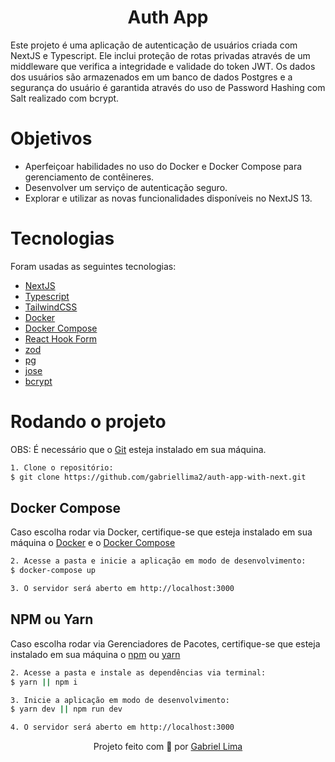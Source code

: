 <h1 align="center">
    Auth App
</h1>

Este projeto é uma aplicação de autenticação de usuários criada com NextJS e Typescript. Ele inclui proteção de rotas privadas através de um middleware que verifica a integridade e validade do token JWT. Os dados dos usuários são armazenados em um banco de dados Postgres e a segurança do usuário é garantida através do uso de Password Hashing com Salt realizado com bcrypt.

# Objetivos

- Aperfeiçoar habilidades no uso do Docker e Docker Compose para gerenciamento de contêineres.
- Desenvolver um serviço de autenticação seguro.
- Explorar e utilizar as novas funcionalidades disponíveis no NextJS 13.

# Tecnologias

<p>Foram usadas as seguintes tecnologias:</p>

- [NextJS](https://nextjs.org/)
- [Typescript](https://www.typescriptlang.org/)
- [TailwindCSS](https://styled-components.com/)
- [Docker](https://www.docker.com/)
- [Docker Compose](https://docs.docker.com/compose/)
- [React Hook Form](https://react-hook-form.com/)
- [zod](https://zod.dev/)
- [pg](https://node-postgres.com/)
- [jose](https://www.npmjs.com/package/jose)
- [bcrypt](https://www.npmjs.com/package/bcrypt)

# Rodando o projeto

OBS: É necessário que o [Git](https://git-scm.com/) esteja instalado em sua máquina.

```bash
1. Clone o repositório:
$ git clone https://github.com/gabriellima2/auth-app-with-next.git
```

## Docker Compose

Caso escolha rodar via Docker, certifique-se que esteja instalado em sua máquina o [Docker](https://www.docker.com/) e o [Docker Compose](https://docs.docker.com/compose/)

```bash
2. Acesse a pasta e inicie a aplicação em modo de desenvolvimento:
$ docker-compose up

3. O servidor será aberto em http://localhost:3000
```

## NPM ou Yarn

Caso escolha rodar via Gerenciadores de Pacotes, certifique-se que esteja instalado em sua máquina o [npm](https://docs.npmjs.com/downloading-and-installing-node-js-and-npm) ou [yarn](https://yarnpkg.com/)

```bash
2. Acesse a pasta e instale as dependências via terminal:
$ yarn || npm i

3. Inicie a aplicação em modo de desenvolvimento:
$ yarn dev || npm run dev

4. O servidor será aberto em http://localhost:3000
```

<p align="center">Projeto feito com 💙 por <a href="https://www.linkedin.com/in/gabriel-lima-860612236">Gabriel Lima</a></p>
